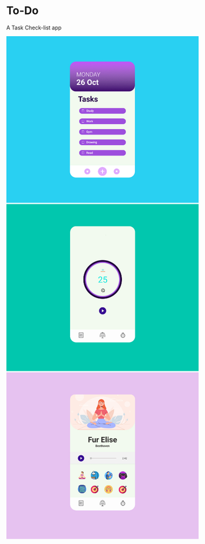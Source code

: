 # To-Do

A Task Check-list app


![](ToDo_ui.jpg?raw=true)
![](countdown_UI.jpg?raw=true)
![](podcast_Ui.jpg?raw=true)
